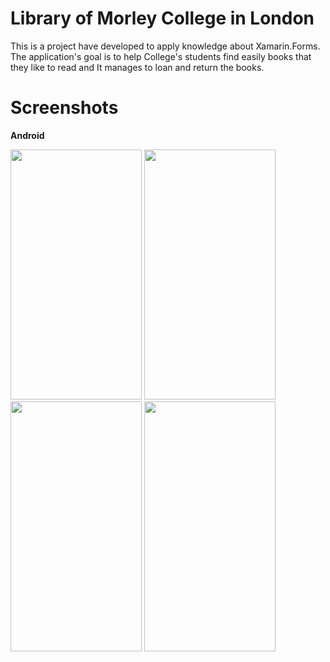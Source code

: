 # Library of Morley College in London
This is a project have developed to apply knowledge about Xamarin.Forms. 
The application's goal is to help College's students find easily books that they like to read and It manages to loan and return the books.

# Screenshots
**Android**

<img src="https://drive.google.com/uc?export=view&id=1ClTv14rT143Gx9rEwIPSs_iKdDaa9J5N" width="210" height="400"> 		<img src="https://drive.google.com/uc?export=view&id=1pTeZ469yxktSwf-5IfiCFFBw84nTYBth" width="210" height="400"> <img src="https://drive.google.com/uc?export=view&id=1m-sWpiGGBjLIBQAMVp5afOERFi9nLmmx" width="210" height="400"> <img src="https://drive.google.com/uc?export=view&id=1zXayoj3UOxGGhWaP7PvdSGWs3qSBeMN4" width="210" height="400">
